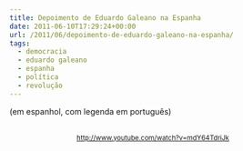 ```yaml
---
title: Depoimento de Eduardo Galeano na Espanha
date: 2011-06-10T17:29:24+00:00
url: /2011/06/depoimento-de-eduardo-galeano-na-espanha/
tags:
  - democracia
  - eduardo galeano
  - espanha
  - política
  - revolução
---
```


(em espanhol, com legenda em português)

<p style="text-align:center;">
  <br /><small><a href="http://www.youtube.com/watch?v=mdY64TdriJk">http://www.youtube.com/watch?v=mdY64TdriJk</a></small>
</p>

